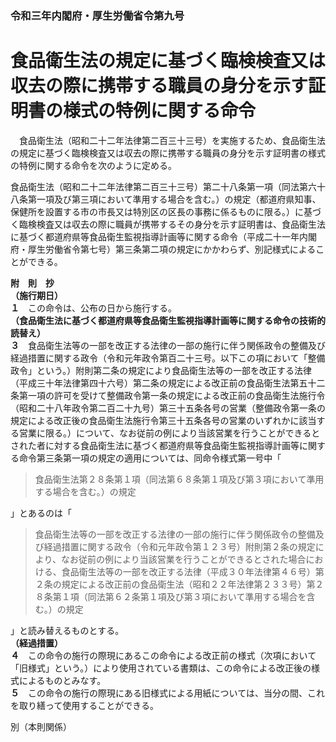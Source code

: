 ### 令和三年内閣府・厚生労働省令第九号  
# 食品衛生法の規定に基づく臨検検査又は収去の際に携帯する職員の身分を示す証明書の様式の特例に関する命令  
　食品衛生法（昭和二十二年法律第二百三十三号）を実施するため、食品衛生法の規定に基づく臨検検査又は収去の際に携帯する職員の身分を示す証明書の様式の特例に関する命令を次のように定める。  
  
食品衛生法（昭和二十二年法律第二百三十三号）第二十八条第一項（同法第六十八条第一項及び第三項において準用する場合を含む。）の規定（都道府県知事、保健所を設置する市の市長又は特別区の区長の事務に係るものに限る。）に基づく臨検検査又は収去の際に職員が携帯するその身分を示す証明書は、食品衛生法に基づく都道府県等食品衛生監視指導計画等に関する命令（平成二十一年内閣府・厚生労働省令第七号）第三条第二項の規定にかかわらず、別記様式によることができる。  
  
**附　則　抄**  
**（施行期日）**  
**１**　この命令は、公布の日から施行する。  
**（食品衛生法に基づく都道府県等食品衛生監視指導計画等に関する命令の技術的読替え）**  
**３**　食品衛生法等の一部を改正する法律の一部の施行に伴う関係政令の整備及び経過措置に関する政令（令和元年政令第百二十三号。以下この項において「整備政令」という。）附則第二条の規定により食品衛生法等の一部を改正する法律（平成三十年法律第四十六号）第二条の規定による改正前の食品衛生法第五十二条第一項の許可を受けて整備政令第一条の規定による改正前の食品衛生法施行令（昭和二十八年政令第二百二十九号）第三十五条各号の営業（整備政令第一条の規定による改正後の食品衛生法施行令第三十五条各号の営業のいずれかに該当する営業に限る。）について、なお従前の例により当該営業を行うことができるとされた者に対する食品衛生法に基づく都道府県等食品衛生監視指導計画等に関する命令第三条第一項の規定の適用については、同命令様式第一号中「<blockquote>食品衛生法第２８条第１項（同法第６８条第１項及び第３項において準用する場合を含む。）の規定</blockquote>」とあるのは「<blockquote>食品衛生法等の一部を改正する法律の一部の施行に伴う関係政令の整備及び経過措置に関する政令（令和元年政令第１２３号）附則第２条の規定により、なお従前の例により当該営業を行うことができるとされた場合における、食品衛生法等の一部を改正する法律（平成３０年法律第４６号）第２条の規定による改正前の食品衛生法（昭和２２年法律第２３３号）第２８条第１項（同法第６２条第１項及び第３項において準用する場合を含む。）の規定</blockquote>」と読み替えるものとする。  
**（経過措置）**  
**４**　この命令の施行の際現にあるこの命令による改正前の様式（次項において「旧様式」という。）により使用されている書類は、この命令による改正後の様式によるものとみなす。  
**５**　この命令の施行の際現にある旧様式による用紙については、当分の間、これを取り繕って使用することができる。  
  
別（本則関係）  

          
        